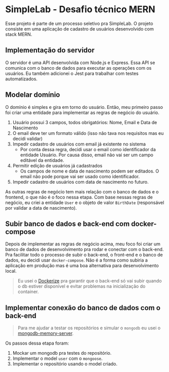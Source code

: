 # SimpleLab - Desafio técnico MERN

Esse projeto é parte de um processo seletivo pra SimpleLab. O projeto consiste em uma aplicação de cadastro de usuários desenvolvido com stack MERN.

## Implementação do servidor

O servidor é uma API desenvolvida com Node.js e Express. Essa API se comunica com o banco de dados para executar as operações com os usuários. Eu também adicionei o Jest para trabalhar com testes automatizados.

## Modelar domínio

O domínio é simples e gira em torno do usuário. Então, meu primeiro passo foi criar uma entidade para implementar as regras de negócio do usuário.

1. Usuário possui 3 campos, todos obrigatórios: Nome, Email e Data de Nascimento
2. O email deve ter um formato válido (isso não tava nos requisitos mas eu decidi validar)
3. Impedir cadastro de usuários com email já existente no sistema
   - Por conta dessa regra, decidi usar o email como identificador da entidade Usuário. Por causa disso, email não vai ser um campo editável da entidade.
4. Permitir edição de usuários já cadastrados
   - Os campos de nome e data de nascimento podem ser editados. O email não pode porque vai ser usado como identificador.
5. Impedir cadastro de usuários com data de nascimento no futuro.

As outras regras de negócio tem mais relação com o banco de dados e o frontend, o que não é o foco nessa etapa. Com base nessas regras de negócio, eu criei a entidade `User` e o objeto de valor `BirthDate` (responsável por validar a data de nascimento).

## Subir banco de dados e back-end com docker-compose

Depois de implementar as regras de negócio acima, meu foco foi criar um banco de dados de desenvolvimento pra rodar e conectar com o back-end. Pra facilitar todo o processo de subir o back-end, o front-end e o banco de dados, eu decidi usar `docker-compose`. Não é a forma como subiria a aplicação em produção mas é uma boa alternativa para desenvolvimento local.

> Eu usei o [Dockerize](https://github.com/jwilder/dockerize) pra garantir que o back-end só vai subir quando o db estiver disponível e evitar problemas na inicialização do container.

## Implementar conexão do banco de dados com o back-end

> Para me ajudar a testar os repositórios e simular o `mongodb` eu usei o [mongodb-memory-server](https://www.npmjs.com/package/mongodb-memory-server).

Os passos dessa etapa foram:

1. Mockar um mongodb pra testes do repositório.
2. Implementar o model `user` com o `mongoose`.
3. Implementar o repositório usando o model criado.
